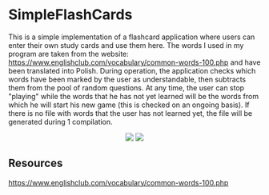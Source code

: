 # SimpleFlashCards

This is a simple implementation of a flashcard application where users can enter their own study cards and use them here. The words I used in my program are taken from the website: https://www.englishclub.com/vocabulary/common-words-100.php and have been translated into Polish. During operation, the application checks which words have been marked by the user as understandable, then subtracts them from the pool of random questions. At any time, the user can stop "playing" while the words that he has not yet learned will be the words from which he will start his new game (this is checked on an ongoing basis). If there is no file with words that the user has not learned yet, the file will be generated during 1 compilation.

<p align="center">
  <img src="https://user-images.githubusercontent.com/116543741/228621671-b9d6e7e4-8531-4fb1-ac41-abea43162ddf.png" />
  <img src="https://user-images.githubusercontent.com/116543741/228621677-f41978bf-f652-4aaa-ad47-07fbc58fc4d8.png" />
</p>

## Resources
https://www.englishclub.com/vocabulary/common-words-100.php
